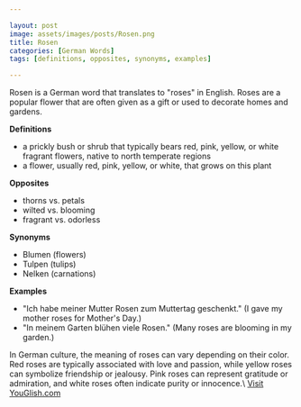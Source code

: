 ```yaml
---

layout: post
image: assets/images/posts/Rosen.png
title: Rosen
categories: [German Words]
tags: [definitions, opposites, synonyms, examples]

---
```


Rosen is a German word that translates to "roses" in English. Roses are a popular flower that are often given as a gift or used to decorate homes and gardens. 

**Definitions**
- a prickly bush or shrub that typically bears red, pink, yellow, or white fragrant flowers, native to north temperate regions
- a flower, usually red, pink, yellow, or white, that grows on this plant

**Opposites**
- thorns vs. petals
- wilted vs. blooming 
- fragrant vs. odorless

**Synonyms**
- Blumen (flowers)
- Tulpen (tulips)
- Nelken (carnations)

**Examples**
- "Ich habe meiner Mutter Rosen zum Muttertag geschenkt." (I gave my mother roses for Mother's Day.)
- "In meinem Garten blühen viele Rosen." (Many roses are blooming in my garden.)

In German culture, the meaning of roses can vary depending on their color. Red roses are typically associated with love and passion, while yellow roses can symbolize friendship or jealousy. Pink roses can represent gratitude or admiration, and white roses often indicate purity or innocence.\ <a id="yg-widget-0" class="youglish-widget" data-query="Rosen" data-lang="german" data-components="8412" data-auto-start="0" data-bkg-color="theme_light" data-title="How%20to%20pronounce%20Rosen%20in%20German"  rel="nofollow" href="https://youglish.com">Visit YouGlish.com</a><script async src="https://youglish.com/public/emb/widget.js" charset="utf-8"></script>